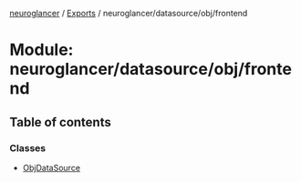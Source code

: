 [neuroglancer](../README.md) / [Exports](../modules.md) / neuroglancer/datasource/obj/frontend

# Module: neuroglancer/datasource/obj/frontend

## Table of contents

### Classes

- [ObjDataSource](../classes/neuroglancer_datasource_obj_frontend.ObjDataSource.md)
